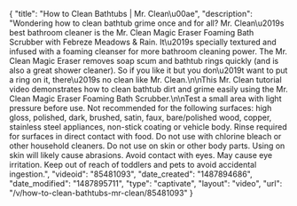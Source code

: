 {
    "title": "How to Clean Bathtubs | Mr. Clean\u00ae",
    "description": "Wondering how to clean bathtub grime once and for all? Mr. Clean\u2019s best bathroom cleaner is the Mr. Clean Magic Eraser Foaming Bath Scrubber with Febreze Meadows & Rain. It\u2019s specially textured and infused with a foaming cleanser for more bathroom cleaning power. The Mr. Clean Magic Eraser removes soap scum and bathtub rings quickly (and is also a great shower cleaner). So if you like it but you don\u2019t want to put a ring on it, there\u2019s no clean like Mr. Clean.\n\nThis Mr. Clean tutorial video demonstrates how to clean bathtub dirt and grime easily using the Mr. Clean Magic Eraser Foaming Bath Scrubber.\n\nTest a small area with light pressure before use. Not recommended for the following surfaces: high gloss, polished, dark, brushed, satin, faux, bare\/polished wood, copper, stainless steel appliances, non-stick coating or vehicle body. Rinse required for surfaces in direct contact with food. Do not use with chlorine bleach or other household cleaners. Do not use on skin or other body parts. Using on skin will likely cause abrasions. Avoid contact with eyes. May cause eye irritation. Keep out of reach of toddlers and pets to avoid accidental ingestion.",
    "videoid": "85481093",
    "date_created": "1487894686",
    "date_modified": "1487895711",
    "type": "captivate",
    "layout": "video",
    "url": "\/v\/how-to-clean-bathtubs-mr-clean\/85481093"
}